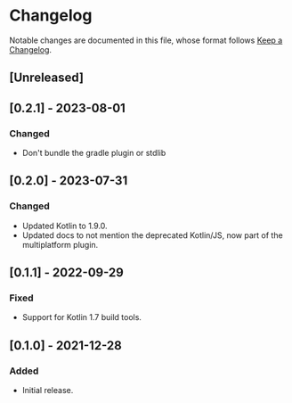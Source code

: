 # Changelog

Notable changes are documented in this file, whose format follows [Keep a Changelog](https://keepachangelog.com/en/1.0.0/).

## [Unreleased]

## [0.2.1] - 2023-08-01

### Changed

- Don't bundle the gradle plugin or stdlib

## [0.2.0] - 2023-07-31

### Changed

- Updated Kotlin to 1.9.0.
- Updated docs to not mention the deprecated Kotlin/JS, now part of the multiplatform plugin.

## [0.1.1] - 2022-09-29

### Fixed

- Support for Kotlin 1.7 build tools.

## [0.1.0] - 2021-12-28

### Added

- Initial release.
